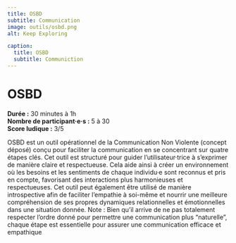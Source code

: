 ```yaml
---
title: OSBD
subtitle: Communication
image: outils/osbd.png
alt: Keep Exploring

caption:
  title: OSBD
  subtitle: Communiction
---
```

# OSBD
**Durée :** 30 minutes à 1h  
**Nombre de participant·e·s :** 5 à 30  
**Score ludique :** 3/5

OSBD est un outil opérationnel de la Communication Non Violente (concept déposé) conçu pour faciliter la communication en se concentrant sur quatre étapes clés. Cet outil est structuré pour guider l’utilisateur·trice à s’exprimer de manière claire et respectueuse. Cela aide ainsi à créer un environnement où les besoins et les sentiments de chaque individu·e sont reconnus et pris en compte, favorisant des interactions plus harmonieuses et respectueuses. Cet outil peut également être utilisé de manière introspective afin de faciliter l’empathie à soi-même et nourrir une meilleure compréhension de ses propres dynamiques relationnelles et émotionnelles dans une situation donnée.
Note : Bien qu’il arrive de ne pas totalement respecter l’ordre donné pour permettre une communication plus “naturelle”, chaque étape est essentielle pour assurer une communication efficace et empathique
